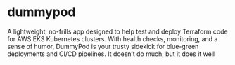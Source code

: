 # dummypod
A lightweight, no-frills app designed to help test and deploy Terraform code for AWS EKS Kubernetes clusters. With health checks, monitoring, and a sense of humor, DummyPod is your trusty sidekick for blue-green deployments and CI/CD pipelines. It doesn’t do much, but it does it well
